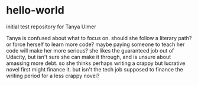 # hello-world

initial test repository for Tanya Ulmer

Tanya is confused about what to focus on.
should she follow a literary path? 
or force herself to learn more code?
maybe paying someone to teach her code will make her more serious?
she likes the guaranteed job out of Udacity,
but isn't sure she can make it through,
and is unsure about amassing more debt.
so she thinks perhaps writing a crappy but lucrative novel first might finance it.
but isn't the tech job supposed to finance the writing period for a less crappy novel?
